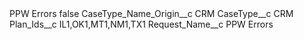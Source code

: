<?xml version="1.0" encoding="UTF-8"?>
<CustomMetadata xmlns="http://soap.sforce.com/2006/04/metadata" xmlns:xsi="http://www.w3.org/2001/XMLSchema-instance" xmlns:xsd="http://www.w3.org/2001/XMLSchema">
    <label>PPW Errors</label>
    <protected>false</protected>
    <values>
        <field>CaseType_Name_Origin__c</field>
        <value xsi:type="xsd:string">CRM</value>
    </values>
    <values>
        <field>CaseType__c</field>
        <value xsi:type="xsd:string">CRM</value>
    </values>
    <values>
        <field>Plan_Ids__c</field>
        <value xsi:type="xsd:string">IL1,OK1,MT1,NM1,TX1</value>
    </values>
    <values>
        <field>Request_Name__c</field>
        <value xsi:type="xsd:string">PPW Errors</value>
    </values>
</CustomMetadata>
